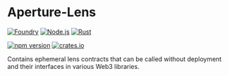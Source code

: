 # Aperture-Lens

[![Foundry](https://github.com/Aperture-Finance/Aperture-Lens/actions/workflows/foundry.yml/badge.svg)](https://github.com/Aperture-Finance/Aperture-Lens/actions/workflows/foundry.yml)
[![Node.js](https://github.com/Aperture-Finance/Aperture-Lens/actions/workflows/nodejs.yml/badge.svg)](https://github.com/Aperture-Finance/Aperture-Lens/actions/workflows/nodejs.yml)
[![Rust](https://github.com/Aperture-Finance/Aperture-Lens/actions/workflows/rust.yml/badge.svg)](https://github.com/Aperture-Finance/Aperture-Lens/actions/workflows/rust.yml)

[![npm version](https://img.shields.io/npm/v/aperture-lens/latest.svg)](https://www.npmjs.com/package/aperture-lens/v/latest)
[![crates.io](https://img.shields.io/crates/v/aperture-lens.svg)](https://crates.io/crates/aperture-lens)

Contains ephemeral lens contracts that can be called without deployment and their interfaces in various Web3 libraries.

